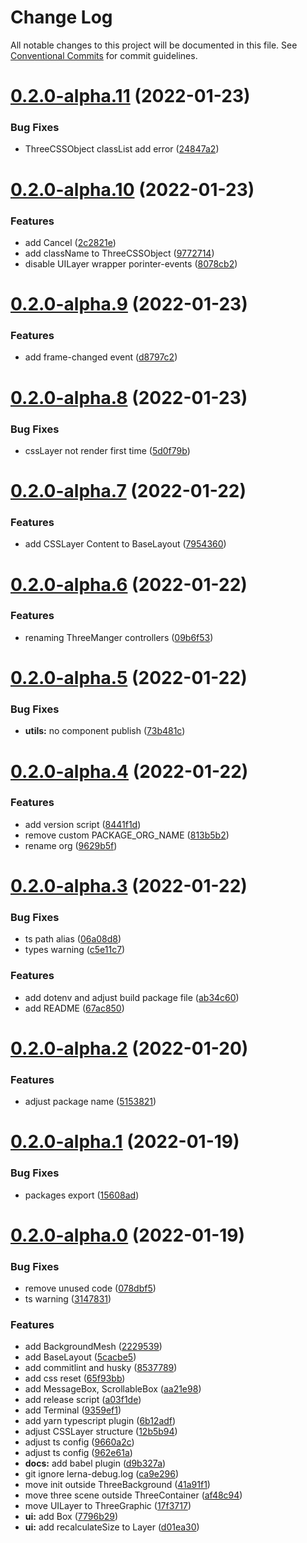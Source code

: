 # Change Log

All notable changes to this project will be documented in this file.
See [Conventional Commits](https://conventionalcommits.org) for commit guidelines.

# [0.2.0-alpha.11](https://github.com/psycholog-studio/psycholog/compare/v0.2.0-alpha.10...v0.2.0-alpha.11) (2022-01-23)


### Bug Fixes

* ThreeCSSObject classList add error ([24847a2](https://github.com/psycholog-studio/psycholog/commit/24847a2e819b32aa8ba9eda6002de731009b3d0f))





# [0.2.0-alpha.10](https://github.com/psycholog-studio/psycholog/compare/v0.2.0-alpha.9...v0.2.0-alpha.10) (2022-01-23)


### Features

* add Cancel ([2c2821e](https://github.com/psycholog-studio/psycholog/commit/2c2821e552ddbbf30102d45208bbea7ad154c49d))
* add className to ThreeCSSObject ([9772714](https://github.com/psycholog-studio/psycholog/commit/9772714f795c9947c290a3fd00eae30989f33a93))
* disable UILayer wrapper porinter-events ([8078cb2](https://github.com/psycholog-studio/psycholog/commit/8078cb207da43384def5dac134c23a900160ba43))





# [0.2.0-alpha.9](https://github.com/psycholog-studio/psycholog/compare/v0.2.0-alpha.8...v0.2.0-alpha.9) (2022-01-23)


### Features

* add frame-changed event ([d8797c2](https://github.com/psycholog-studio/psycholog/commit/d8797c2d15c79c411f497036c135e8f7f268cfcc))





# [0.2.0-alpha.8](https://github.com/psycholog-studio/psycholog/compare/v0.2.0-alpha.7...v0.2.0-alpha.8) (2022-01-23)


### Bug Fixes

* cssLayer not render first time ([5d0f79b](https://github.com/psycholog-studio/psycholog/commit/5d0f79bf4389d565884183b03d9400e4d40e8e6a))





# [0.2.0-alpha.7](https://github.com/psycholog-studio/psycholog/compare/v0.2.0-alpha.6...v0.2.0-alpha.7) (2022-01-22)


### Features

* add CSSLayer Content to BaseLayout ([7954360](https://github.com/psycholog-studio/psycholog/commit/79543603c491b3efce47dcb8c74ef47725194df8))





# [0.2.0-alpha.6](https://github.com/psycholog-studio/psycholog/compare/v0.2.0-alpha.5...v0.2.0-alpha.6) (2022-01-22)


### Features

* renaming ThreeManger controllers ([09b6f53](https://github.com/psycholog-studio/psycholog/commit/09b6f53673b4c61bd93013fe79ab705e8cce290a))





# [0.2.0-alpha.5](https://github.com/psycholog-studio/psycholog/compare/v0.2.0-alpha.4...v0.2.0-alpha.5) (2022-01-22)


### Bug Fixes

* **utils:** no component publish ([73b481c](https://github.com/psycholog-studio/psycholog/commit/73b481c16dfaf335e3f371e46bff3b84967b4220))





# [0.2.0-alpha.4](https://github.com/tokileecy/psycholog/compare/v0.2.0-alpha.3...v0.2.0-alpha.4) (2022-01-22)


### Features

* add version script ([8441f1d](https://github.com/tokileecy/psycholog/commit/8441f1de4e06001206b5d44e2123527d7b6e327b))
* remove custom PACKAGE_ORG_NAME ([813b5b2](https://github.com/tokileecy/psycholog/commit/813b5b2bf98a455c12f1737be5c45fba2ee779b6))
* rename org ([9629b5f](https://github.com/tokileecy/psycholog/commit/9629b5fe58d6f4be11ca8f1389b923e66f066d9f))





# [0.2.0-alpha.3](https://github.com/tokileecy/psycholog/compare/v0.2.0-alpha.2...v0.2.0-alpha.3) (2022-01-22)


### Bug Fixes

* ts path alias ([06a08d8](https://github.com/tokileecy/psycholog/commit/06a08d80fdb15165234c7f83c4bf9f63b133949c))
* types warning ([c5e11c7](https://github.com/tokileecy/psycholog/commit/c5e11c7163d16c05563e4a82bb943d4489eddd85))


### Features

* add dotenv and adjust build package file ([ab34c60](https://github.com/tokileecy/psycholog/commit/ab34c607858783877228cc17daf25253b3ba01fe))
* add README ([67ac850](https://github.com/tokileecy/psycholog/commit/67ac850f392f2e7959f39481657585abff1bea76))





# [0.2.0-alpha.2](https://github.com/tokileecy/psycholog/compare/v0.2.0-alpha.1...v0.2.0-alpha.2) (2022-01-20)


### Features

* adjust package name ([5153821](https://github.com/tokileecy/psycholog/commit/51538217c427b605e0e322881bcdb7a8db5ea409))





# [0.2.0-alpha.1](https://github.com/tokileecy/psycholog/compare/v0.2.0-alpha.0...v0.2.0-alpha.1) (2022-01-19)


### Bug Fixes

* packages export ([15608ad](https://github.com/tokileecy/psycholog/commit/15608ad61d5a48362e66c7b4fbc012a4b47e1af1))





# [0.2.0-alpha.0](https://github.com/tokileecy/psycholog/compare/v0.1.0...v0.2.0-alpha.0) (2022-01-19)


### Bug Fixes

* remove unused code ([078dbf5](https://github.com/tokileecy/psycholog/commit/078dbf52b944b330057a62902e1df31bc77be3b3))
* ts warning ([3147831](https://github.com/tokileecy/psycholog/commit/3147831aa4f1d20ab55d71dbc54a1d669dbf1ba5))


### Features

* add BackgroundMesh ([2229539](https://github.com/tokileecy/psycholog/commit/2229539cf90139da0044044779cfc730a9e7976d))
* add BaseLayout ([5cacbe5](https://github.com/tokileecy/psycholog/commit/5cacbe5fccc1ee4ae2f4e2ccb868baa5ae2099fa))
* add commitlint and husky ([8537789](https://github.com/tokileecy/psycholog/commit/853778905844c0d08a633674c61f989424913a90))
* add css reset ([65f93bb](https://github.com/tokileecy/psycholog/commit/65f93bb3b6d4fd5e07f3a589c4f9e3413bbefe59))
* add MessageBox, ScrollableBox ([aa21e98](https://github.com/tokileecy/psycholog/commit/aa21e98972760164230adc434914e3ec6b21b0ab))
* add release script ([a03f1de](https://github.com/tokileecy/psycholog/commit/a03f1dea6549aa31b3914a03ff0125f82d7ca5c1))
* add Terminal ([9359ef1](https://github.com/tokileecy/psycholog/commit/9359ef1adb752ab43a1c59906744e4582b4fcd13))
* add yarn typescript plugin ([6b12adf](https://github.com/tokileecy/psycholog/commit/6b12adf46483f978d9d54f59909691873aa47014))
* adjust CSSLayer structure ([12b5b94](https://github.com/tokileecy/psycholog/commit/12b5b9464a3fb8eb6f1238b2d451a4888d1df3c7))
* adjust ts config ([9660a2c](https://github.com/tokileecy/psycholog/commit/9660a2c74fd9d62584b31fa5ea334a0af17be9c9))
* adjust ts config ([962e61a](https://github.com/tokileecy/psycholog/commit/962e61a58905f4311420b8baa08fd5caa7362e91))
* **docs:** add babel plugin ([d9b327a](https://github.com/tokileecy/psycholog/commit/d9b327ad3eafb3a3e54e9772fce06ea6908354bc))
* git ignore lerna-debug.log ([ca9e296](https://github.com/tokileecy/psycholog/commit/ca9e2969bc2e0a028e8e1c15057bfe276cf35c75))
* move init outside ThreeBackground ([41a91f1](https://github.com/tokileecy/psycholog/commit/41a91f19276821818f8f271ddfa96560d28ef3d6))
* move three scene outside ThreeContainer ([af48c94](https://github.com/tokileecy/psycholog/commit/af48c94f0da35cd39a64bf8bdeb4a90aad1391fc))
* move UILayer to ThreeGraphic ([17f3717](https://github.com/tokileecy/psycholog/commit/17f371768567fb907dd0541532dc13b65d091f25))
* **ui:** add Box ([7796b29](https://github.com/tokileecy/psycholog/commit/7796b29b500804ffd300c89ef476fedb8dfb8289))
* **ui:** add recalculateSize to Layer ([d01ea30](https://github.com/tokileecy/psycholog/commit/d01ea30443b0b01e998c11894505ab49b98dfcfd))
